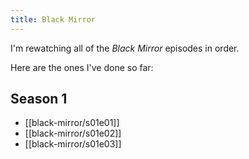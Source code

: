 ```yaml
---
title: Black Mirror
---
```


I'm rewatching all of the _Black Mirror_ episodes in order.

Here are the ones I've done so far:

## Season 1
- [[black-mirror/s01e01]]
- [[black-mirror/s01e02]]
- [[black-mirror/s01e03]]
